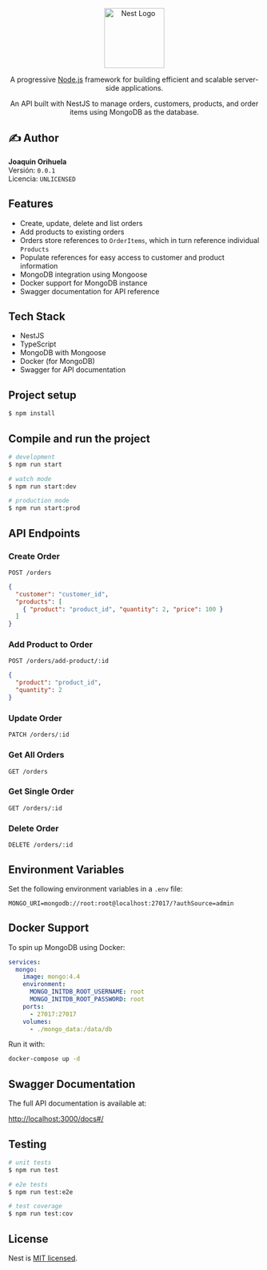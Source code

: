 <p align="center">
  <a href="http://nestjs.com/" target="blank"><img src="https://nestjs.com/img/logo-small.svg" width="120" alt="Nest Logo" /></a>
</p>

[circleci-image]: https://img.shields.io/circleci/build/github/nestjs/nest/master?token=abc123def456
[circleci-url]: https://circleci.com/gh/nestjs/nest

  <p align="center">A progressive <a href="http://nodejs.org" target="_blank">Node.js</a> framework for building efficient and scalable server-side applications.</p>
  <p align="center">An API built with NestJS to manage orders, customers, products, and order items using MongoDB as the database.</p>

## ✍️ Author

**Joaquin Orihuela**  
Versión: `0.0.1`  
Licencia: `UNLICENSED`

## Features

- Create, update, delete and list orders
- Add products to existing orders
- Orders store references to `OrderItems`, which in turn reference individual `Products`
- Populate references for easy access to customer and product information
- MongoDB integration using Mongoose
- Docker support for MongoDB instance
- Swagger documentation for API reference

## Tech Stack

- NestJS
- TypeScript
- MongoDB with Mongoose
- Docker (for MongoDB)
- Swagger for API documentation

## Project setup

```bash
$ npm install
```

## Compile and run the project

```bash
# development
$ npm run start

# watch mode
$ npm run start:dev

# production mode
$ npm run start:prod
```

## API Endpoints

### Create Order
`POST /orders`
```json
{
  "customer": "customer_id",
  "products": [
    { "product": "product_id", "quantity": 2, "price": 100 }
  ]
}
```

### Add Product to Order
`POST /orders/add-product/:id`
```json
{
  "product": "product_id",
  "quantity": 2
}
```

### Update Order
`PATCH /orders/:id`

### Get All Orders
`GET /orders`

### Get Single Order
`GET /orders/:id`

### Delete Order
`DELETE /orders/:id`

## Environment Variables

Set the following environment variables in a `.env` file:
```env
MONGO_URI=mongodb://root:root@localhost:27017/?authSource=admin
```

## Docker Support

To spin up MongoDB using Docker:

```yaml
services:
  mongo:
    image: mongo:4.4
    environment:
      MONGO_INITDB_ROOT_USERNAME: root
      MONGO_INITDB_ROOT_PASSWORD: root
    ports:
      - 27017:27017
    volumes:
      - ./mongo_data:/data/db
```

Run it with:
```bash
docker-compose up -d
```

## Swagger Documentation

The full API documentation is available at:

[http://localhost:3000/docs#/](http://localhost:3000/docs#/)

## Testing

```bash
# unit tests
$ npm run test

# e2e tests
$ npm run test:e2e

# test coverage
$ npm run test:cov
```

## License

Nest is [MIT licensed](https://github.com/nestjs/nest/blob/master/LICENSE).